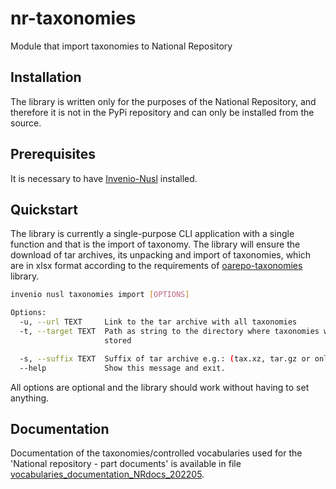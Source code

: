 # nr-taxonomies
Module that import taxonomies to National Repository

## Installation

The library is written only for the purposes of the National Repository, and therefore it is not in the PyPi repository
and can only be installed from the source.

## Prerequisites
It is necessary to have
[Invenio-Nusl](https://github.com/Narodni-repozitar/invenio-nusl) installed.

## Quickstart

The library is currently a single-purpose CLI application with a single function and that is the import of taxonomy.
The library will ensure the download of tar archives, its unpacking and import of taxonomies,
which are in xlsx format according to the requirements of
[oarepo-taxonomies](https://github.com/oarepo/oarepo-taxonomies) library.

```bash
invenio nusl taxonomies import [OPTIONS]

Options:
  -u, --url TEXT     Link to the tar archive with all taxonomies
  -t, --target TEXT  Path as string to the directory where taxonomies will be
                     stored

  -s, --suffix TEXT  Suffix of tar archive e.g.: (tax.xz, tar.gz or only tar
  --help             Show this message and exit.

```
All options are optional and the library should work without having to set anything.

## Documentation

Documentation of the taxonomies/controlled vocabularies used for the 'National repository - part documents' is available in file [vocabularies_documentation_NRdocs_202205](https://github.com/Narodni-repozitar/nr-taxonomies/blob/taxonomies-for-nr-docs/data/temporary_materials/).
